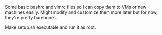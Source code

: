 Some basic bashrc and vimrc files so I can copy them to VMs or new machines easily. Might modify and customize them more later but for now, they're pretty barebones.

Make setup.sh executable and run it as root.
